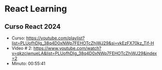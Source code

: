 # React Learning

## Curso React 2024
- Curso: https://youtube.com/playlist?list=PLUofhDIg_38q4D0xNWp7FEHOTcZhjWJ29&si=vkEzFX70kz_Tif-H
- Video # 2: https://www.youtube.com/watch?v=qkzcjwnueLA&list=PLUofhDIg_38q4D0xNWp7FEHOTcZhjWJ29&index=2
- Minuto: 00:55:41